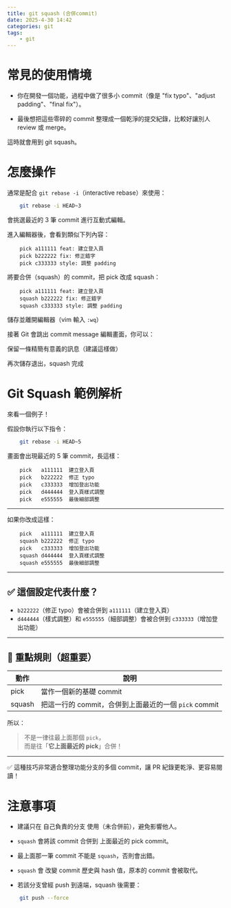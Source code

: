 ```yaml
---
title: git squash (合併commit)
date: 2025-4-30 14:42
categories: git
tags:
    - git
---
```


# 常見的使用情境
* 你在開發一個功能，過程中做了很多小 commit（像是 "fix typo"、"adjust padding"、"final fix"）。

* 最後想把這些零碎的 commit 整理成一個乾淨的提交紀錄，比較好讓別人 review 或 merge。

這時就會用到 git squash。

# 怎麼操作

通常是配合 `git rebase -i`（interactive rebase）來使用：

```bash
    git rebase -i HEAD~3
```

會挑選最近的 3 筆 commit 進行互動式編輯。

進入編輯器後，會看到類似下列內容：

```
    pick a111111 feat: 建立登入頁
    pick b222222 fix: 修正錯字
    pick c333333 style: 調整 padding
```

將要合併（squash）的 commit，把 pick 改成 squash：

```
    pick a111111 feat: 建立登入頁
    squash b222222 fix: 修正錯字
    squash c333333 style: 調整 padding

```

儲存並離開編輯器（vim 輸入 `:wq`）

接著 Git 會跳出 commit message 編輯畫面，你可以：

保留一條精簡有意義的訊息（建議這樣做）


再次儲存退出，squash 完成




# Git Squash 範例解析

來看一個例子！

假設你執行以下指令：

```bash
    git rebase -i HEAD~5
```

畫面會出現最近的 5 筆 commit，長這樣：

```
    pick   a111111  建立登入頁
    pick   b222222  修正 typo
    pick   c333333  增加登出功能
    pick   d444444  登入頁樣式調整
    pick   e555555  最後細部調整
```

---

如果你改成這樣：

```
    pick   a111111  建立登入頁
    squash b222222  修正 typo
    pick   c333333  增加登出功能
    squash d444444  登入頁樣式調整
    squash e555555  最後細部調整
```

---

## ✅ 這個設定代表什麼？

- `b222222`（修正 typo）會被合併到 `a111111`（建立登入頁）
- `d444444`（樣式調整）和 `e555555`（細部調整）會被合併到 `c333333`（增加登出功能）

---

## 🔔 重點規則（超重要）

| 動作   | 說明                                               |
|--------|----------------------------------------------------|
| pick   | 當作一個新的基礎 commit                             |
| squash | 把這一行的 commit，合併到上面最近的一個 `pick` commit |

所以：

> 不是一律往最上面那個 `pick`，  
> 而是往「**它上面最近的 pick**」合併！

---

✅ 這種技巧非常適合整理功能分支的多個 commit，讓 PR 紀錄更乾淨、更容易閱讀！



# 注意事項
* 建議只在 自己負責的分支 使用（未合併前），避免影響他人。

* `squash` 會將該 commit 合併到 上面最近的 pick commit。

* 最上面那一筆 commit 不能是 `squash`，否則會出錯。

* `squash` 會 改變 commit 歷史與 hash 值，原本的 commit 會被取代。

* 若該分支曾經 push 到遠端，squash 後需要：

```bash
    git push --force

```
